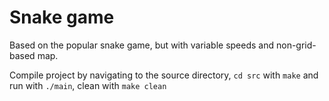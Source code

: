 # Snake game

Based on the popular snake game, but with variable speeds and non-grid-based map.

Compile project by navigating to the source directory, `cd src` with `make` and run with `./main`, clean with `make clean`